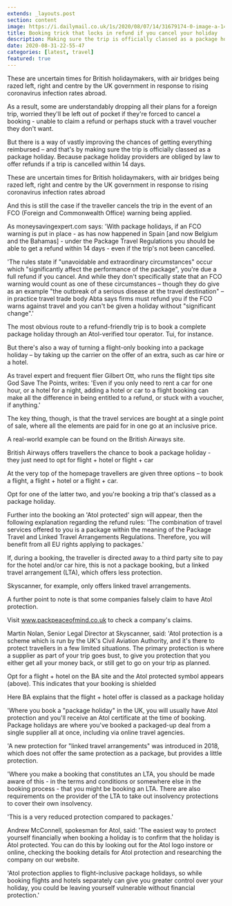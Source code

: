 ```yaml
---
extends: _layouts.post
section: content
image: https://i.dailymail.co.uk/1s/2020/08/07/14/31679174-0-image-a-149_1596807048554.jpg 
title: Booking trick that locks in refund if you cancel your holiday 
description: Making sure the trip is officially classed as a package holiday will vastly improve the chances of a refund. And Britons can even do this on an airline website. 
date: 2020-08-31-22-55-47 
categories: [latest, travel] 
featured: true 
--- 
```

These are uncertain times for British holidaymakers, with air bridges being razed left, right and centre by the UK government in response to rising coronavirus infection rates abroad.

As a result, some are understandably dropping all their plans for a foreign trip, worried they'll be left out of pocket if they're forced to cancel a booking - unable to claim a refund or perhaps stuck with a travel voucher they don't want.

But there is a way of vastly improving the chances of getting everything reimbursed – and that's by making sure the trip is officially classed as a package holiday. Because package holiday providers are obliged by law to offer refunds if a trip is cancelled within 14 days.

These are uncertain times for British holidaymakers, with air bridges being razed left, right and centre by the UK government in response to rising coronavirus infection rates abroad

And this is still the case if the traveller cancels the trip in the event of an FCO (Foreign and Commonwealth Office) warning being applied.

As moneysavingexpert.com says: 'With package holidays, if an FCO warning is put in place - as has now happened in Spain [and now Belgium and the Bahamas] - under the Package Travel Regulations you should be able to get a refund within 14 days - even if the trip's not been cancelled.

'The rules state if "unavoidable and extraordinary circumstances" occur which "significantly affect the performance of the package", you're due a full refund if you cancel. And while they don't specifically state that an FCO warning would count as one of these circumstances – though they do give as an example "the outbreak of a serious disease at the travel destination" – in practice travel trade body Abta says firms must refund you if the FCO warns against travel and you can't be given a holiday without "significant change".'

The most obvious route to a refund-friendly trip is to book a complete package holiday through an Atol-verified tour operator. Tui, for instance.

But there's also a way of turning a flight-only booking into a package holiday – by taking up the carrier on the offer of an extra, such as car hire or a hotel.

As travel expert and frequent flier Gilbert Ott, who runs the flight tips site God Save The Points, writes: 'Even if you only need to rent a car for one hour, or a hotel for a night, adding a hotel or car to a flight booking can make all the difference in being entitled to a refund, or stuck with a voucher, if anything.'

The key thing, though, is that the travel services are bought at a single point of sale, where all the elements are paid for in one go at an inclusive price. 

A real-world example can be found on the British Airways site.

British Airways offers travellers the chance to book a package holiday - they just need to opt for flight + hotel or flight + car 

At the very top of the homepage travellers are given three options – to book a flight, a flight + hotel or a flight + car.

Opt for one of the latter two, and you're booking a trip that's classed as a package holiday.

Further into the booking an 'Atol protected' sign will appear, then the following explanation regarding the refund rules: 'The combination of travel services offered to you is a package within the meaning of the Package Travel and Linked Travel Arrangements Regulations. Therefore, you will benefit from all EU rights applying to packages.'

If, during a booking, the traveller is directed away to a third party site to pay for the hotel and/or car hire, this is not a package booking, but a linked travel arrangement (LTA), which offers less protection.

Skyscanner, for example, only offers linked travel arrangements. 

A further point to note is that some companies falsely claim to have Atol protection.

Visit www.packpeaceofmind.co.uk to check a company's claims.

Martin Nolan, Senior Legal Director at Skyscanner, said: 'Atol protection is a scheme which is run by the UK's Civil Aviation Authority, and it's there to protect travellers in a few limited situations. The primary protection is where a supplier as part of your trip goes bust, to give you protection that you either get all your money back, or still get to go on your trip as planned.

Opt for a flight + hotel on the BA site and the Atol protected symbol appears (above). This indicates that your booking is shielded

Here BA explains that the flight + hotel offer is classed as a package holiday

'Where you book a "package holiday" in the UK, you will usually have Atol protection and you'll receive an Atol certificate at the time of booking. Package holidays are where you've booked a packaged-up deal from a single supplier all at once, including via online travel agencies.

'A new protection for "linked travel arrangements" was introduced in 2018, which does not offer the same protection as a package, but provides a little protection.

'Where you make a booking that constitutes an LTA, you should be made aware of this - in the terms and conditions or somewhere else in the booking process - that you might be booking an LTA. There are also requirements on the provider of the LTA to take out insolvency protections to cover their own insolvency.

'This is a very reduced protection compared to packages.'

Andrew McConnell, spokesman for Atol, said: 'The easiest way to protect yourself financially when booking a holiday is to confirm that the holiday is Atol protected. You can do this by looking out for the Atol logo instore or online, checking the booking details for Atol protection and researching the company on our website.

'Atol protection applies to flight-inclusive package holidays, so while booking flights and hotels separately can give you greater control over your holiday, you could be leaving yourself vulnerable without financial protection.' 


